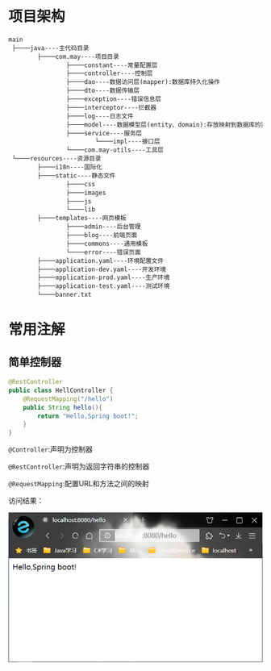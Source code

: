 # 项目架构

```bat
main
 ├────java----主代码目录
 		├────com.may----项目目录
                ├────constant----常量配置层
 				├────controller----控制层
 				├────dao----数据访问层(mapper):数据库持久化操作
 				├────dto----数据传输层
 				├────exception----错误信息层
 				├────interceptor----拦截器
 				├────log----日志文件
 				├────model----数据模型层(entity、domain):存放映射到数据库的实体类
 				├────service----服务层
 						└────impl----接口层
                └────com.may-utils----工具层
 └────resources----资源目录
 		├────i18n----国际化
 		├────static----静态文件
        		├────css
                ├────images
                ├────js
                └────lib
 		├────templates----网页模板
        		├────admin----后台管理
                ├────blog----前端页面
                ├────commons----通用模板
                └────error----错误页面
 		├────application.yaml----环境配置文件
 		├────application-dev.yaml----开发环境
 		├────application-prod.yaml----生产环境
 		├────application-test.yaml----测试环境
 		└────banner.txt
```

# 常用注解

## 简单控制器

```java
@RestController
public class HellController {
    @RequestMapping("/hello")
    public String hello(){
        return "Hello,Spring boot!";
    }
}
```

`@Controller`:声明为控制器

`@RestController`:声明为返回字符串的控制器

`@RequestMapping`:配置URL和方法之间的映射

访问结果：

![image-20210528153556351](pic/image-20210528153556351.png)
